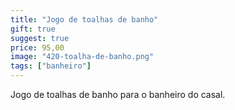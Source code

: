 ```yaml
---
title: "Jogo de toalhas de banho"
gift: true
suggest: true
price: 95,00
image: "420-toalha-de-banho.png"
tags: ["banheiro"]
---
```


Jogo de toalhas de banho para o banheiro do casal.
